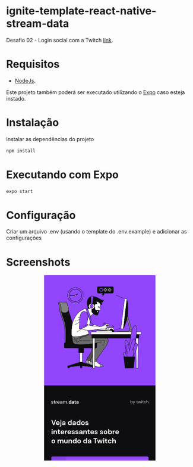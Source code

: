 # ignite-template-react-native-stream-data
Desafio 02 - Login social com a Twitch [link](https://efficient-sloth-d85.notion.site/Desafio-02-Login-social-com-a-Twitch-df08c41b20644d4b87bee2eaac131ddc).

# Requisitos
- [NodeJs](https://nodejs.org/en/).

Este projeto também poderá ser executado utilizando o [Expo](https://www.npmjs.com/package/expo) caso esteja instado.

# Instalação 
Instalar as dependências do projeto
```sh
npm install
```

# Executando com Expo 
```sh
expo start
```

# Configuração
Criar um arquivo .env (usando o template do .env.example) e adicionar as configurações


# Screenshots
<p align="center">
  <img src="https://github.com/karenyov/ignite-template-react-native-stream-data/blob/main/app.gif" width="300">
</p>
